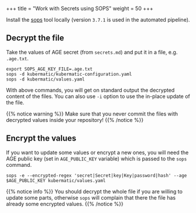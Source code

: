+++
title = "Work with Secrets using SOPS"
weight = 50
+++

Install the [sops](https://github.com/mozilla/sops#download) tool locally (version `3.7.1` is used
in the automated pipeline).

## Decrypt the file
Take the values of AGE secret (from `secrets.md`) and put it in a file, e.g. `.age.txt`.

```shell
export SOPS_AGE_KEY_FILE=.age.txt
sops -d kubermatic/kubermatic-configuration.yaml
sops -d kubermatic/values.yaml
```

With above commands, you will get on standard output the decrypted content of the files.
You can also use `-i` option to use the in-place update of the file.

{{% notice warning %}}
Make sure that you never commit the files with decrypted values inside your repository!
{{% /notice %}}

## Encrypt the values

If you want to update some values or encrypt a new ones, you will need the AGE public key (set in `AGE_PUBLIC_KEY` variable)
which is passed to the `sops` command.
```shell
sops -e --encrypted-regex 'secret|Secret|key|Key|password|hash' --age $AGE_PUBLIC_KEY kubermatic/values.yaml
```

{{% notice info %}}
You should decrypt the whole file if you are willing to update some parts, otherwise `sops` will complain
that there the file has already some encrypted values.
{{% /notice %}}
